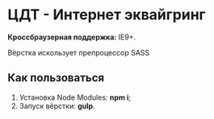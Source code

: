 <h1><strong>ЦДТ</strong> -  Интернет эквайгринг</h1>

<p> <b>Кроссбраузерная поддержка:</b> IE9+.</p>

<p>Вёрстка искользует препроцессор SASS</p>

<h2>Как пользоваться</h2>

<ol>
	<li>Установка Node Modules: <strong>npm i</strong>;</li>
	<li>Запуск вёрстки: <strong>gulp</strong>.</li>
</ol>
